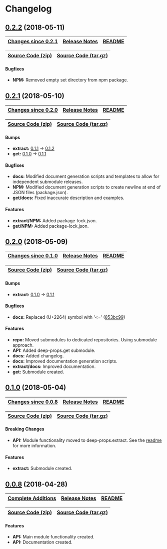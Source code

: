 Changelog
=========

<a name="0.2.2"></a>
## [0.2.2](https://github.com/jpcx/deep-props/tree/0.2.2) (2018-05-11)

| __[Changes since 0.2.1](https://github.com/jpcx/deep-props/compare/0.2.1...0.2.2)__ | [Release Notes](https://github.com/jpcx/deep-props/releases/tag/0.2.2) | [README](https://github.com/jpcx/deep-props/tree/0.2.2/README.md) |
| --- | --- | --- |

| [Source Code (zip)](https://github.com/jpcx/deep-props/archive/0.2.2.zip) | [Source Code (tar.gz)](https://github.com/jpcx/deep-props/archive/0.2.2.tar.gz) |
| --- | --- |

#### Bugfixes
  + __NPM:__ Removed empty set directory from npm package.

<a name="0.2.1"></a>
## [0.2.1](https://github.com/jpcx/deep-props/tree/0.2.1) (2018-05-10)

| __[Changes since 0.2.0](https://github.com/jpcx/deep-props/compare/0.2.0...0.2.1)__ | [Release Notes](https://github.com/jpcx/deep-props/releases/tag/0.2.1) | [README](https://github.com/jpcx/deep-props/tree/0.2.1/README.md) |
| --- | --- | --- |

| [Source Code (zip)](https://github.com/jpcx/deep-props/archive/0.2.1.zip) | [Source Code (tar.gz)](https://github.com/jpcx/deep-props/archive/0.2.1.tar.gz) |
| --- | --- |

#### Bumps
  + __extract:__ [0.1.1](https://github.com/jpcx/deep-props.extract/blob/master/CHANGELOG.md#0.1.1) -> [0.1.2](https://github.com/jpcx/deep-props.extract/blob/master/CHANGELOG.md#0.1.2)
  + __get:__ [0.1.0](https://github.com/jpcx/deep-props.get/blob/master/CHANGELOG.md#0.1.0) -> [0.1.1](https://github.com/jpcx/deep-props.get/blob/master/CHANGELOG.md#0.1.1)

#### Bugfixes
  + __docs:__ Modified document generation scripts and templates to allow for independent submodule releases.
  + __NPM:__ Modified document generation scripts to create newline at end of JSON files (package.json).
  + __get/docs:__ Fixed inaccurate description and examples.

#### Features
  + __extract/NPM:__ Added package-lock.json.
  + __get/NPM:__ Added package-lock.json.

<a name="0.2.0"></a>
## [0.2.0](https://github.com/jpcx/deep-props/tree/0.2.0) (2018-05-09)

| __[Changes since 0.1.0](https://github.com/jpcx/deep-props/compare/0.1.0...0.2.0)__ | [Release Notes](https://github.com/jpcx/deep-props/releases/tag/0.2.0) | [README](https://github.com/jpcx/deep-props/tree/0.2.0/README.md) |
| --- | --- | --- |

| [Source Code (zip)](https://github.com/jpcx/deep-props/archive/0.2.0.zip) | [Source Code (tar.gz)](https://github.com/jpcx/deep-props/archive/0.2.0.tar.gz) |
| --- | --- |

#### Bumps
  + __extract:__ [0.1.0](https://github.com/jpcx/deep-props.extract/blob/0.1.1/CHANGELOG.md#0.1.0) -> [0.1.1](https://github.com/jpcx/deep-props.extract/blob/0.1.1/CHANGELOG.md#0.1.1)

#### Bugfixes
  + __docs:__ Replaced (U+2264) symbol with '<=' ([853bc99](https://github.com/jpcx/deep-props/commit/853bc99e0068f5d55acac1d5785eb50f8ceca3dc))

#### Features
  + __repo:__ Moved submodules to dedicated repositories. Using submodule approach.
  + __API:__ Added deep-props.get submodule.
  + __docs:__ Added changelog.
  + __docs:__ Improved documentation generation scripts.
  + __extract/docs:__ Improved documentation.
  + __get:__ Submodule created.

<a name="0.1.0"></a>
## [0.1.0](https://github.com/jpcx/deep-props/tree/0.1.0) (2018-05-04)

| __[Changes since 0.0.8](https://github.com/jpcx/deep-props/compare/0.0.8...0.1.0)__ | [Release Notes](https://github.com/jpcx/deep-props/releases/tag/0.1.0) | [README](https://github.com/jpcx/deep-props/tree/0.1.0/README.md) |
| --- | --- | --- |

| [Source Code (zip)](https://github.com/jpcx/deep-props/archive/0.1.0.zip) | [Source Code (tar.gz)](https://github.com/jpcx/deep-props/archive/0.1.0.tar.gz) |
| --- | --- |

#### Breaking Changes
  + __API:__ Module functionality moved to deep-props.extract. See the [readme](https://github.com/jpcx/deep-props/tree/0.1.0/README.md) for more information.

#### Features
  + __extract:__ Submodule created.

<a name="0.0.8"></a>
## [0.0.8](https://github.com/jpcx/deep-props/tree/0.0.8) (2018-04-28)

| __[Complete Additions](https://github.com/jpcx/deep-props/compare/282988650ee535bbc0655a331ce74b82fc3e827a...0.1.0)__ | [Release Notes](https://github.com/jpcx/deep-props/releases/tag/0.0.8) | [README](https://github.com/jpcx/deep-props/tree/0.0.8/README.md)
| --- | --- | --- |

| [Source Code (zip)](https://github.com/jpcx/deep-props/archive/0.0.8.zip) | [Source Code (tar.gz)](https://github.com/jpcx/deep-props/archive/0.0.8.tar.gz) |
| --- | --- |

#### Features
  + __API:__ Main module functionality created.
  + __API:__ Documentation created.